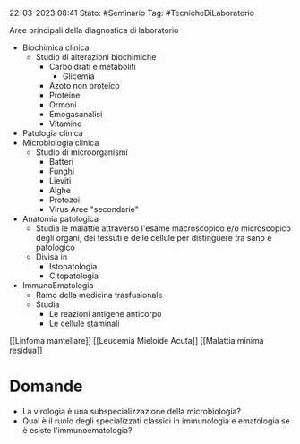 22-03-2023 08:41
Stato: #Seminario
Tag: #TecnicheDiLaboratorio 


Aree principali della diagnostica di laboratorio
- Biochimica clinica
	- Studio di alterazioni biochimiche
		- Carboidrati e metaboliti
			- Glicemia
		- Azoto non proteico
		- Proteine
		- Ormoni
		- Emogasanalisi
		- Vitamine
- Patologia clinica
- Microbiologia clinica
	- Studio di microorganismi 
		- Batteri
		- Funghi
		- Lieviti
		- Alghe
		- Protozoi
		- Virus
Aree "secondarie"
- Anatomia patologica
	- Studia le malattie attraverso l'esame macroscopico e/o microscopico degli organi, dei tessuti e delle cellule per distinguere tra sano e patologico
	- Divisa in
		- Istopatologia
		- Citopatologia
- ImmunoEmatologia
	- Ramo della medicina trasfusionale
	- Studia 
		- Le reazioni antigene anticorpo
		- Le cellule staminali


[[Linfoma mantellare]]
[[Leucemia Mieloide Acuta]]
[[Malattia minima residua]]



# Domande
- La virologia è una subspecializzazione della microbiologia?
- Qual è il ruolo degli specializzati classici in immunologia e ematologia se è esiste l'immunoematologia?